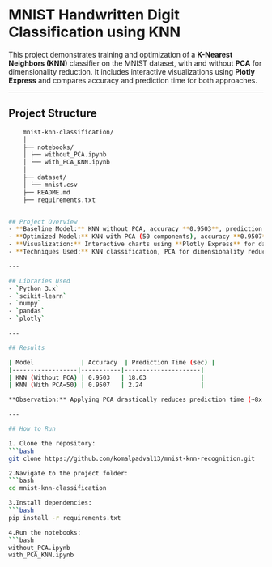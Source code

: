 # MNIST Handwritten Digit Classification using KNN

This project demonstrates training and optimization of a **K-Nearest Neighbors (KNN)** classifier on the MNIST dataset, with and without **PCA** for dimensionality reduction. It includes interactive visualizations using **Plotly Express** and compares accuracy and prediction time for both approaches.

---

## Project Structure
```bash
    mnist-knn-classification/
    │
    ├── notebooks/
    │ ├── without_PCA.ipynb 
    │ └── with_PCA_KNN.ipynb 
    │
    ├── dataset/
    │ └── mnist.csv 
    ├── README.md
    ├── requirements.txt


## Project Overview
- **Baseline Model:** KNN without PCA, accuracy **0.9503**, prediction time **18.63 sec**  
- **Optimized Model:** KNN with PCA (50 components), accuracy **0.9507**, prediction time **2.24 sec**  
- **Visualization:** Interactive charts using **Plotly Express** for data and model insights  
- **Techniques Used:** KNN classification, PCA for dimensionality reduction, model performance analysis  

---

## Libraries Used
- `Python 3.x`   
- `scikit-learn`  
- `numpy`  
- `pandas`  
- `plotly`  

---

## Results

| Model             | Accuracy  | Prediction Time (sec) |
|------------------|-----------|---------------------|
| KNN (Without PCA) | 0.9503   | 18.63               |
| KNN (With PCA=50) | 0.9507   | 2.24                |

**Observation:** Applying PCA drastically reduces prediction time (~8x faster) while maintaining similar accuracy.

---

## How to Run

1. Clone the repository:
```bash
git clone https://github.com/komalpadval13/mnist-knn-recognition.git

2.Navigate to the project folder:
```bash
cd mnist-knn-classification

3.Install dependencies:
```bash
pip install -r requirements.txt

4.Run the notebooks:
```bash
without_PCA.ipynb
with_PCA_KNN.ipynb 